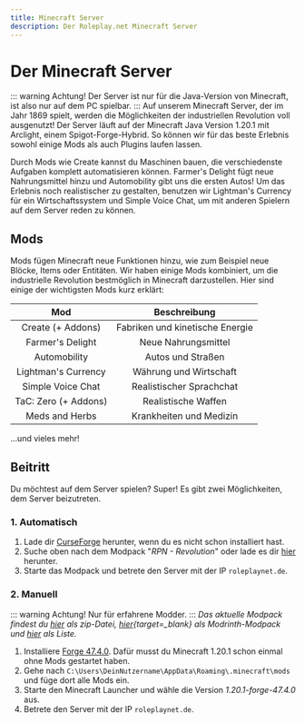 ```yaml
---
title: Minecraft Server
description: Der Roleplay.net Minecraft Server
---
```

# Der Minecraft Server
::: warning Achtung!
Der Server ist nur für die Java-Version von Minecraft, ist also nur auf dem PC spielbar.
:::
Auf unserem Minecraft Server, der im Jahr 1869 spielt, werden die Möglichkeiten der industriellen Revolution voll ausgenutzt!
Der Server läuft auf der Minecraft Java Version 1.20.1 mit Arclight, einem Spigot-Forge-Hybrid. So können wir für das beste Erlebnis sowohl einige Mods als auch Plugins laufen lassen.

Durch Mods wie Create kannst du Maschinen bauen, die verschiedenste Aufgaben komplett automatisieren können.
Farmer's Delight fügt neue Nahrungsmittel hinzu und Automobility gibt uns die ersten Autos!
Um das Erlebnis noch realistischer zu gestalten, benutzen wir Lightman's Currency für ein Wirtschaftssystem und Simple Voice Chat, um mit anderen Spielern auf dem Server reden zu können.

## Mods
Mods fügen Minecraft neue Funktionen hinzu, wie zum Beispiel neue Blöcke, Items oder Entitäten.
Wir haben einige Mods kombiniert, um die industrielle Revolution bestmöglich in Minecraft darzustellen.
Hier sind einige der wichtigsten Mods kurz erklärt:

|     Mod     | Beschreibung|
|:-----------:|:-----------:|
| Create (+ Addons) | Fabriken und kinetische Energie   |
| Farmer's Delight | Neue Nahrungsmittel |
| Automobility | Autos und Straßen |
| Lightman's Currency | Währung und Wirtschaft |
| Simple Voice Chat | Realistischer Sprachchat |
| TaC: Zero (+ Addons) | Realistische Waffen |
| Meds and Herbs | Krankheiten und Medizin |

...und vieles mehr!

## Beitritt
Du möchtest auf dem Server spielen? Super! Es gibt zwei Möglichkeiten, dem Server beizutreten.

### 1. Automatisch
1. Lade dir [CurseForge](https://www.curseforge.com/download/app) herunter, wenn du es nicht schon installiert hast.
2. Suche oben nach dem Modpack "*RPN - Revolution*" oder lade es dir [hier](https://www.curseforge.com/minecraft/modpacks/rpn-revoloution) herunter.
3. Starte das Modpack und betrete den Server mit der IP `roleplaynet.de`.

### 2. Manuell
::: warning Achtung!
Nur für erfahrene Modder.
:::
*Das aktuelle Modpack findest du [hier](../static/modpack-latest.zip) als zip-Datei, [hier](../static/modpack-latest.mrpack){target=_blank} als Modrinth-Modpack und [hier](../static/modlist.txt) als Liste.*
1. Installiere [Forge 47.4.0](https://maven.minecraftforge.net/net/minecraftforge/forge/1.20.1-47.4.0/forge-1.20.1-47.4.0-installer.jar). Dafür musst du Minecraft 1.20.1 schon einmal ohne Mods gestartet haben.
2. Gehe nach `C:\Users\DeinNutzername\AppData\Roaming\.minecraft\mods` und füge dort alle Mods ein.
3. Starte den Minecraft Launcher und wähle die Version *1.20.1-forge-47.4.0* aus.
4. Betrete den Server mit der IP `roleplaynet.de`.
